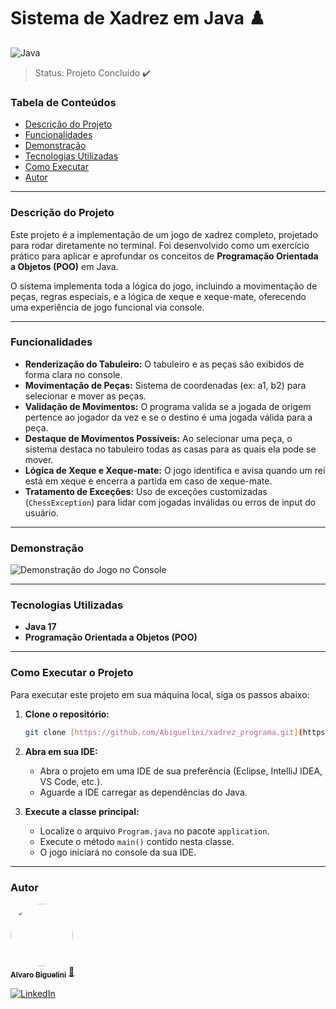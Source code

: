 # Sistema de Xadrez em Java ♟️

![Java](https://img.shields.io/badge/Java-ED8B00?style=for-the-badge&logo=openjdk&logoColor=white)
> Status: Projeto Concluído ✔️

### Tabela de Conteúdos

* [Descrição do Projeto](#descrição-do-projeto)
* [Funcionalidades](#funcionalidades)
* [Demonstração](#demonstração)
* [Tecnologias Utilizadas](#tecnologias-utilizadas)
* [Como Executar](#como-executar-o-projeto)
* [Autor](#autor)

---

### Descrição do Projeto

Este projeto é a implementação de um jogo de xadrez completo, projetado para rodar diretamente no terminal. Foi desenvolvido como um exercício prático para aplicar e aprofundar os conceitos de **Programação Orientada a Objetos (POO)** em Java.

O sistema implementa toda a lógica do jogo, incluindo a movimentação de peças, regras especiais, e a lógica de xeque e xeque-mate, oferecendo uma experiência de jogo funcional via console.

---

### Funcionalidades

-   **Renderização do Tabuleiro:** O tabuleiro e as peças são exibidos de forma clara no console.
-   **Movimentação de Peças:** Sistema de coordenadas (ex: a1, b2) para selecionar e mover as peças.
-   **Validação de Movimentos:** O programa valida se a jogada de origem pertence ao jogador da vez e se o destino é uma jogada válida para a peça.
-   **Destaque de Movimentos Possíveis:** Ao selecionar uma peça, o sistema destaca no tabuleiro todas as casas para as quais ela pode se mover.
-   **Lógica de Xeque e Xeque-mate:** O jogo identifica e avisa quando um rei está em xeque e encerra a partida em caso de xeque-mate.
-   **Tratamento de Exceções:** Uso de exceções customizadas (`ChessException`) para lidar com jogadas inválidas ou erros de input do usuário.

---

### Demonstração



![Demonstração do Jogo no Console](URL_DA_SUA_IMAGEM_AQUI)

---

### Tecnologias Utilizadas

-   **Java 17**
-   **Programação Orientada a Objetos (POO)**

---

### Como Executar o Projeto

Para executar este projeto em sua máquina local, siga os passos abaixo:

1.  **Clone o repositório:**
    ```bash
    git clone [https://github.com/Abiguelini/xadrez_programa.git](https://github.com/Abiguelini/xadrez_programa.git)
    ```

2.  **Abra em sua IDE:**
    -   Abra o projeto em uma IDE de sua preferência (Eclipse, IntelliJ IDEA, VS Code, etc.).
    -   Aguarde a IDE carregar as dependências do Java.

3.  **Execute a classe principal:**
    -   Localize o arquivo `Program.java` no pacote `application`.
    -   Execute o método `main()` contido nesta classe.
    -   O jogo iniciará no console da sua IDE.

---

### Autor

<a href="https://github.com/Abiguelini">
 <img style="border-radius: 50%;" src="https://avatars.githubusercontent.com/u/105739509?v=4" width="100px;" alt=""/>
 <br />
 <sub><b>Alvaro Biguelini</b></sub></a> <a href="https://github.com/Abiguelini" title="GitHub">🚀</a>


[![LinkedIn](https://img.shields.io/badge/linkedin-%230077B5.svg?style=for-the-badge&logo=linkedin&logoColor=white)](https://www.linkedin.com/in/alvaro-biguelini/)
